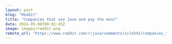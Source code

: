 ```yaml
---
layout: post
blog: "Reddit"
title: "Companies that use Java and pay the most"
date: 2024-05-06T09:01:45Z
image: images/reddit.png
remote_url: "https://www.reddit.com/r/java/comments/1cleh41/companies_that_use_java_and_pay_the_most/"
---
```

